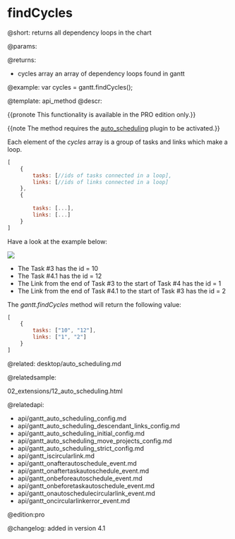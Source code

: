 findCycles
=============

@short:
	returns all dependency loops in the chart

@params:

@returns:

- cycles		array		an array of dependency loops found in gantt

@example:
var cycles = gantt.findCycles();

@template:	api_method
@descr:

{{pronote This functionality is available in the PRO edition only.}}

{{note The method requires the [auto_scheduling](desktop/extensions_list.md#autoscheduling) plugin to be activated.}}

Each element of the *cycles* array is a group of tasks and links which make a loop.

~~~js
[ 
	{ 
    	tasks: [//ids of tasks connected in a loop], 
        links: [//ids of links connected in a loop]
    },
    {
    	
    	tasks: [...], 
        links: [...]
    }
]
~~~

Have a look at the example below:

<img src="api/on_autoschedule_circular_link.png">


- The Task #3 has the id = 10
- The Task #4.1 has the id = 12
- The Link from the end of Task #3 to the start of Task #4 has the id = 1
- The Link from the end of Task #4.1 to the start of Task #3 has the id = 2

The *gantt.findCycles* method will return the following value:

~~~js
[ 
    { 
        tasks: ["10", "12"], 
        links: ["1", "2"]
    }
]
~~~

@related:
desktop/auto_scheduling.md

@relatedsample:

02_extensions/12_auto_scheduling.html

@relatedapi:

- api/gantt_auto_scheduling_config.md
- api/gantt_auto_scheduling_descendant_links_config.md
- api/gantt_auto_scheduling_initial_config.md
- api/gantt_auto_scheduling_move_projects_config.md
- api/gantt_auto_scheduling_strict_config.md
- api/gantt_iscircularlink.md
- api/gantt_onafterautoschedule_event.md
- api/gantt_onaftertaskautoschedule_event.md
- api/gantt_onbeforeautoschedule_event.md
- api/gantt_onbeforetaskautoschedule_event.md
- api/gantt_onautoschedulecircularlink_event.md
- api/gantt_oncircularlinkerror_event.md


@edition:pro

@changelog:
added in version 4.1
